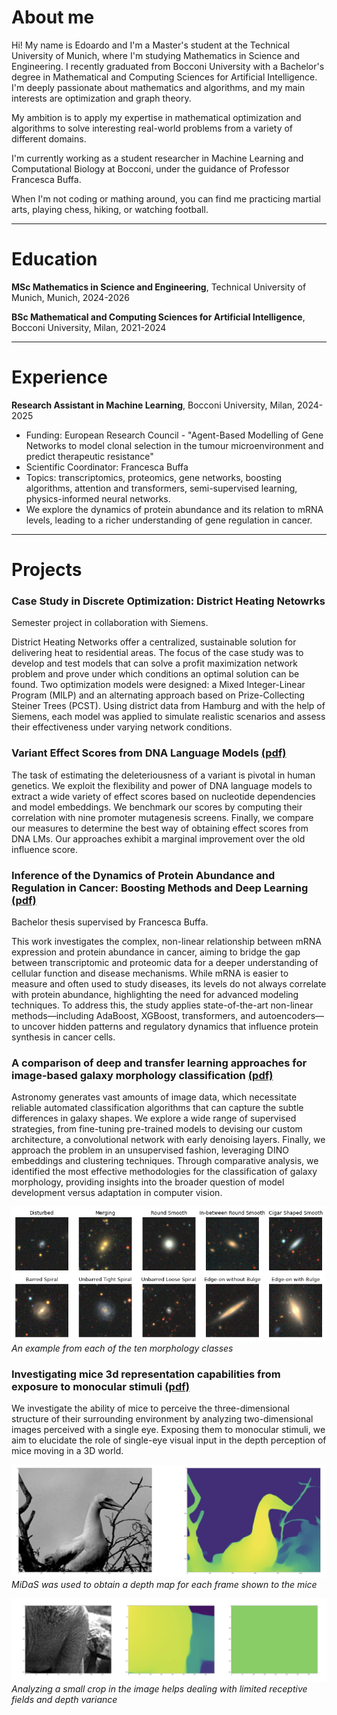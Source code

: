 # About me
Hi! My name is Edoardo and I'm a Master's student at the Technical University of Munich, where I'm studying Mathematics in Science and Engineering. I recently graduated from Bocconi University with a Bachelor's degree in Mathematical and Computing Sciences for Artificial Intelligence. I'm deeply passionate about mathematics and algorithms, and my main interests are optimization and graph theory.

My ambition is to apply my expertise in mathematical optimization and algorithms to solve interesting real-world problems from a variety of different domains.

I'm currently working as a student researcher in Machine Learning and Computational Biology at Bocconi, under the guidance of Professor Francesca Buffa.

When I'm not coding or mathing around, you can find me practicing martial arts, playing chess, hiking, or watching football.

---

# Education

**MSc Mathematics in Science and Engineering**, Technical University of Munich, Munich, 2024-2026

**BSc Mathematical and Computing Sciences for Artificial Intelligence**, Bocconi University, Milan, 2021-2024

---

# Experience

**Research Assistant in Machine Learning**, Bocconi University, Milan, 2024-2025
- Funding: European Research Council - "Agent-Based Modelling of Gene Networks to model clonal selection in the tumour microenvironment and predict therapeutic resistance"
- Scientific Coordinator: Francesca Buffa
- Topics: transcriptomics, proteomics, gene networks, boosting algorithms, attention and transformers, semi-supervised learning, physics-informed neural networks.
- We explore the dynamics of protein abundance and its relation to mRNA levels, leading to a richer understanding of gene regulation in cancer.

---

# Projects

### Case Study in Discrete Optimization: District Heating Netowrks
Semester project in collaboration with Siemens.

District Heating Networks offer a centralized, sustainable solution for delivering heat to residential areas. The focus of the case study was to develop and test models that can solve a profit maximization network problem and prove under which conditions an optimal solution can be found. Two optimization models were designed: a Mixed Integer-Linear Program (MILP) and an alternating approach based on Prize-Collecting Steiner Trees (PCST). Using district data from Hamburg and with the help of Siemens, each model was applied to simulate realistic scenarios and assess their effectiveness under varying network conditions.

### Variant Effect Scores from DNA Language Models [(pdf)](folder/System_Genetics.pdf)
The task of estimating the deleteriousness of a variant is pivotal in human genetics. We exploit the flexibility and power of DNA language models to extract a wide variety of effect scores based on nucleotide dependencies and model embeddings. We benchmark our scores by computing their correlation with nine promoter mutagenesis screens. Finally, we compare our measures to determine the best way of obtaining effect scores from DNA LMs. Our approaches exhibit a marginal improvement over the old influence score.

### Inference of the Dynamics of Protein Abundance and Regulation in Cancer: Boosting Methods and Deep Learning [(pdf)](folder/Bachelor_Thesis.pdf)
Bachelor thesis supervised by Francesca Buffa.

This work investigates the complex, non-linear relationship between mRNA expression and protein abundance in cancer, aiming to bridge the gap between transcriptomic and proteomic data for a deeper understanding of cellular function and disease mechanisms. While mRNA is easier to measure and often used to study diseases, its levels do not always correlate with protein abundance, highlighting the need for advanced modeling techniques. To address this, the study applies state-of-the-art non-linear methods—including AdaBoost, XGBoost, transformers, and autoencoders—to uncover hidden patterns and regulatory dynamics that influence protein synthesis in cancer cells.

### A comparison of deep and transfer learning approaches for image-based galaxy morphology classification [(pdf)](folder/Galaxy_Morphologies.pdf)
Astronomy generates vast amounts of image data, which necessitate reliable automated classification algorithms that can capture the subtle differences in galaxy shapes. We explore a wide range of supervised strategies, from fine-tuning pre-trained models to devising our custom architecture, a convolutional network with early denoising layers. Finally, we approach the problem in an unsupervised fashion, leveraging DINO embeddings and clustering techniques. Through comparative analysis, we identified the most effective methodologies for the classification of galaxy morphology, providing insights into the broader question of model development versus adaptation in computer vision.

![](/assets/img/image_galaxies.png)
*An example from each of the ten morphology classes*

### Investigating mice 3d representation capabilities from exposure to monocular stimuli [(pdf)](folder/Neuroscience_Report.pdf)
We investigate the ability of mice to perceive the three-dimensional structure of their surrounding environment by analyzing two-dimensional images perceived with a single eye. Exposing them to monocular stimuli, we aim to elucidate the role of single-eye visual input in the depth perception of mice moving in a 3D world.

![](/assets/img/depth.png)
*MiDaS was used to obtain a depth map for each frame shown to the mice*

![](/assets/img/crop.png)
*Analyzing a small crop in the image helps dealing with limited receptive fields and depth variance*
